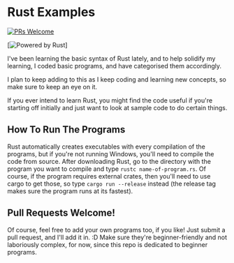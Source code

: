 # Rust Examples

[![PRs Welcome](https://img.shields.io/badge/PRs-welcome-brightgreen.svg?style=flat-square)](http://makeapullrequest.com) 

[![Powered by Rust](https://img.shields.io/badge/powered%20by-rust-red.svg)]

I've been learning the basic syntax of Rust lately, and to help solidify my learning,
I coded basic programs, and have categorised them accordingly.

I plan to keep adding to this as I keep coding and learning new concepts, so make sure to keep an eye on it. 

If you ever intend to learn Rust, you might find the code useful if you're starting off initially
and just want to look at sample code to do certain things. 

## How To Run The Programs
Rust automatically creates executables with every compilation of the programs, but if you're not running Windows, 
you'll need to compile the code from source. After downloading Rust, go to the directory with the program you want to compile
and type `rustc name-of-program.rs`. Of course, if the program requires external crates, then you'll need to use 
cargo to get those, so type `cargo run --release` instead (the release tag makes sure the program runs at its fastest).

## Pull Requests Welcome!
Of course, feel free to add your own programs too, if you like! Just submit a pull request, and I'll add it in. :D
Make sure they're beginner-friendly and not laboriously complex, for now, since this repo is dedicated to beginner programs.